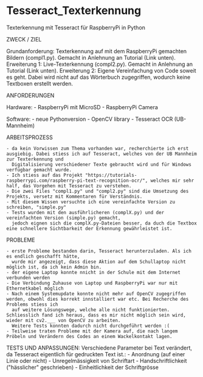 # Tesseract_Texterkennung
Texterkennung mit Tesseract für RaspberryPi in Python

ZWECK / ZIEL

Grundanforderung: Texterkennung auf mit dem RaspberryPi gemachten Bildern (compl1.py). Gemacht in Anlehnung an Tutorial (Link unten).
Erweiterung 1: Live-Texterkennung (compl2.py). Gemacht in Anlehnung an Tutorial (Link unten).
Erweiterung 2: Eigene Vereinfachung von Code soweit es geht. Dabei wird nicht auf das Wörterbuch zugegriffen, wodurch keine Textboxen erstellt werden.



ANFORDERUNGEN

Hardware:
    - RaspberryPi mit MicroSD
    - RaspberryPi Camera

Software:
    - neue Pythonversion
    - OpenCV library
    - Tesseract OCR (UB-Mannheim)



ARBEITSPROZESS

    - da kein Vorwissen zum Thema vorhanden war, recherchierte ich erst ausgiebig. Dabei stiess ich auf Tesseract, welches von der UB Mannheim zur Texterkennung und 
      Digitalisierung verschiedener Texte gebraucht wird und für Windows verfügbar gemacht wurde. 
    - Ich stiess auf das Projekt "https://tutorials-raspberrypi.com/raspberry-pi-text-recognition-ocr/", welches mir sehr half, das Vorgehen mit Tesseract zu verstehen.
    - Die zwei Files "compl1.py" und "compl2.py" sind die Umsetzung des Projekts, versetz mit Kommentaren für Verständnis.
    - Mit diesem Wissen versuchte ich eine vereinfachte Version zu schreiben, "simple.py"
    - Tests wurden mit den ausführlicheren (complX.py) und der vereinfachten Version (simple.py) gemacht,
      jedoch eignen sich die complX.py-Dateien besser, da duch die Textbox eine schnellere Sichtbarkeit der Erkennung gewährleistet ist.



PROBLEME

    - erste Probleme bestanden darin, Tesseract herunterzuladen. Als ich es endlich geschafft hätte,
      wurde mir angezeigt, dass diese Aktion auf dem Schullaptop nicht möglich ist, da ich kein Admin bin.
    - der eigene Laptop konnte nnicht in der Schule mit dem Internet verbunden werden
    - Die Verbindung Zuhause von Laptop und RaspberryPi war nur mit Ethernetkabel möglich
    - Nach einem Systemupdate konnte nicht mehr auf OpenCV zugegriffen werden, obwohl dies korrekt innstalliert war etc. Bei Recherche des Problems stiess ich 
      auf weitere Lösungswege, welche alle nicht funktionierten. Schliesslich fand ich heraus, dass es mir nicht möglich sein wird, wieder mit cv2.___ von OpenCV zu arbeiten. 
      Weitere Tests konnten dadurch nicht durchgeführt werden :(
    - Teilweise traten Probleme mit der Kamera auf, die nach langem Pröbeln und Verändern des Codes an einem Wackelkontakt lagen.




TESTS UND ANPASSUNGEN:
Verschiedene Parameter bei Text verändert, da Tesseract eigentlich für gedruckten Text ist.:
    - Anordnung (auf einer Linie oder nicht)
    - Unregelmässigkeit von Schriftart
    - Handschriftlichkeit ("hässlicher" geschrieben)
    - Einheitlichkeit der Schriftgrösse
